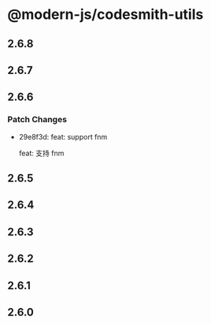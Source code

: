# @modern-js/codesmith-utils

## 2.6.8

## 2.6.7

## 2.6.6

### Patch Changes

- 29e8f3d: feat: support fnm

  feat: 支持 fnm

## 2.6.5

## 2.6.4

## 2.6.3

## 2.6.2

## 2.6.1

## 2.6.0
